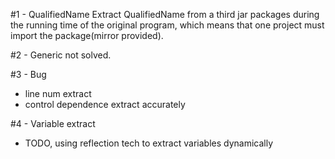 #1 - QualifiedName
Extract QualifiedName from a third jar packages during the running time of the original program, which means that one project must import the package(mirror provided).


#2 - Generic
not solved.

#3 - Bug
 - line num extract
 - control dependence extract accurately  
 
#4 - Variable extract
 - TODO, using reflection tech to extract variables dynamically